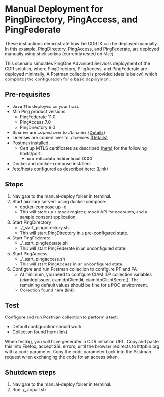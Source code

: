 # Manual Deployment for PingDirectory, PingAccess, and PingFederate

These instructions demonstrate how the CDR IK can be deployed manually. In this example, PingDirectory, PingAccess, and PingFederate, are deployed manually using shell scripts (currently tested on Mac). 

This scenario simulates PingOne Advanced Services deployment of the CDR solution, where PingDirectory, PingAccess, and PingFederate are deployed minimally. A Postman collection is provided (details below) which completes the configuration for a basic deployment.

## Pre-requisites

- Java 11 is deployed on your host.
- Min Ping product versions:
  - PingFederate 11.0
  - PingAccess 7.0
  - PingDirectory 9.0
- Binaries are copied over to ./binaries [(Details)](binaries/README.md)
- Licenses are copied over to ./licences [(Details)](licenses/README.md)
- Postman installed.
  - Cert up MTLS certificates as described [(here)](../docs/howtos/howto_generatecerts.md) for the following hosts/port:
    - sso-mtls.data-holder.local:3000
- Docker and docker-compose installed.
- /etc/hosts configured as described here: [(Link)](../docs/README.md)

## Steps

1. Navigate to the manual-deploy folder in terminal.
2. Start auxiliary servers using docker-compose:
    - docker-compose up -d
    - This will start up a mock register, mock API for accounts, and a sample consent application.
3. Start PingDirectory
    - ./_start_pingdirectory.sh
    - This will start PingDirectory in a pre-configured state.
4. Start PingFederate
    - ./_start_pingfederate.sh
    - This will start PingFederate in an unconfigured state.
5. Start PingAccess
    - ./_start_pingaccess.sh
    - This will start PingAccess in an unconfigured state.
6. Configure and run Postman collection to configure PF and PA:
    - At minimum, you need to configure CIAM IDP collection variables (ciamIdpIssuer, ciamIdpClientId, ciamIdpClientSecret). The remaining default values should be fine for a POC environment.
    - Collection found here [(link)](scripts/cdr-au.configure_pa_pf.postman_collection.json)

## Test

Configure and run Postman collection to perform a test:
  - Default configuration should work.
  - Collection found here [(link)](scripts/cdr-au.test_pa_pf.postman_collection.json)

When testing, you will have generated a CDR initiation URL. Copy and paste this into Firefox, accept SSL errors, until the browser redirects to httpbin.org with a code parameter. Copy the code parameter back into the Postman request when exchanging the code for an access token.

## Shutdown steps

1. Navigate to the manual-deploy folder in terminal.
2. Run ./_stopall.sh
